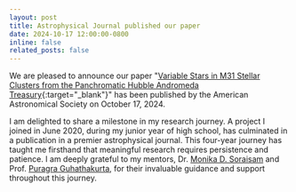 ```yaml
---
layout: post
title: Astrophysical Journal published our paper
date: 2024-10-17 12:00:00-0800
inline: false
related_posts: false
---
```


We are pleased to announce our paper "[Variable Stars in M31 Stellar Clusters from the Panchromatic Hubble Andromeda Treasury](https://iopscience.iop.org/article/10.3847/1538-4357/ad6eff/meta){:target="_blank"}" has been published by the American Astronomical Society on October 17, 2024.

I am delighted to share a milestone in my research journey. A project I joined in June 2020, during my junior year of high school, has culminated in a publication in a premier astrophysical journal. This four-year journey has taught me firsthand that meaningful research requires persistence and patience. I am deeply grateful to my mentors, Dr. [Monika D. Soraisam](https://inspirehep.net/authors/1915247) and Prof. [Puragra Guhathakurta](https://www.astro.ucsc.edu/faculty/index.php?uid=pguhatha), for their invaluable guidance and support throughout this journey.
